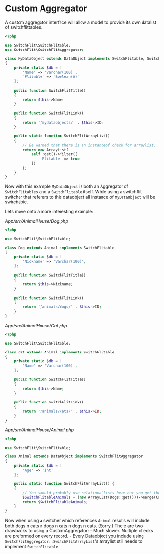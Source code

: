 # Custom Aggregator

A custom aggregator interface will allow a model to provide its own datalist of switchflittables.

```php
<?php

use SwitchFlit\SwitchFlitable;
use SwitchFlit\SwitchFlitAggregator;

class MyDataObject extends DataObject implements SwitchFlitable, SwitchFlitAggregator
{
    private static $db = [
        'Name' => 'Varchar(100)',
        'Flitable' => 'Boolean(0)'
    ];
    
    public function SwitchFlitTitle()
    {
        return $this->Name;
    }
    
    public function SwitchFlitLink()
    {
        return '/mydataobjects/' . $this->ID;
    }
    
    public static function SwitchFlitArrayList()
    {
        // Be warned that there is an instanceof check for arraylist.
        return new ArrayList(
            self::get()->filter([
                'Flitable' => true
            ])
        );
    }
}
```

Now with this example `MyDataObject` is both an Aggregator of `SwitchFlitables` and a `SwitchFlitable` itself.
While using a switchflit switcher that referers to this dataobject all instance of `MyDataObject` will be switchable.

Lets move onto a more interesting example:

_App/src/AnimalHouse/Dog.php_
```php
<?php

use SwitchFlit\SwitchFlitable;

class Dog extends Animal implements SwitchFlitable
{
    private static $db = [
        'Nickname' => 'Varchar(100)',
    ];
    
    public function SwitchFlitTitle()
    {
        return $this->Nickname;
    }
    
    public function SwitchFlitLink()
    {
        return '/animals/dogs/' . $this->ID;
    }
}
```

_App/src/AnimalHouse/Cat.php_
```php
<?php

use SwitchFlit\SwitchFlitable;

class Cat extends Animal implements SwitchFlitable
{
    private static $db = [
        'Name' => 'Varchar(100)',
    ];
    
    public function SwitchFlitTitle()
    {
        return $this->Name;
    }
    
    public function SwitchFlitLink()
    {
        return '/animals/cats/' . $this->ID;
    }
}
```

_App/src/AnimalHouse/Animal.php_
```php
<?php

use SwitchFlit\SwitchFlitable;

class Animal extends DataObject implements SwitchFlitAggregator
{
    private static $db = [
        'Age' => 'Int'
    ];

    public static function SwitchFlitArrayList() {
    {
        // You should probably use relationallists here but you get the point.
        $SwitchFlitableAnimals = (new ArrayList(Dogs::get()))->merge(Cats::get())
        return $SwitchFlitableAnimals;
    }
}
```

Now when using a switcher which references `Animal` results will include both dogs n cats n dogs n cats n dogs n cats. (Sorry.)
There are two drawbacks to using a CustomAggregator:
    - Much slower. Multiple checks are preformed on every record.
    - Every Dataobject you include using `SwitchFlitAggregator::SwitchFlitArrayList`'s arraylist still needs to implement `SwitchFlitable`

